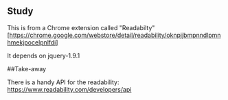 ## Study

This is from a Chrome extension called "Readabilty" [https://chrome.google.com/webstore/detail/readability/oknpjjbmpnndlpmnhmekjpocelpnlfdi]

It depends on jquery-1.9.1


##Take-away

There is a handy API for the readability: https://www.readability.com/developers/api